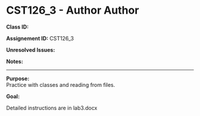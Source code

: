 # CST126_3 - Author Author

**Class ID:** <Your ID here>

**Assignement ID:** CST126_3

**Unresolved Issues:**

**Notes:**


---

**Purpose:**  
	Practice with classes and reading from files.
	

**Goal:**

  Detailed instructions are in lab3.docx
